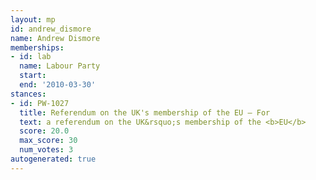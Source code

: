 ```yaml
---
layout: mp
id: andrew_dismore
name: Andrew Dismore
memberships:
- id: lab
  name: Labour Party
  start: 
  end: '2010-03-30'
stances:
- id: PW-1027
  title: Referendum on the UK's membership of the EU — For
  text: a referendum on the UK&rsquo;s membership of the <b>EU</b>
  score: 20.0
  max_score: 30
  num_votes: 3
autogenerated: true
---
```

